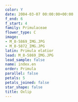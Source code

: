 ```yaml
---
color: Y
date: 2004-03-07 00:00:00+00:00
f_end: 6
f_start: 4
family: Primulaceae
flower_type: C
image:
- M_8-5869_IMG.JPG
- M_8-5872_IMG.JPG
latin: Primula elatior
lead: M_8-5869_IMG.JPG
lead_sample: false
name: index.en
order: Primula
parallel: false
petals: 5
petals_joined: false
star_shape: false
title: Oxlip
---
```

